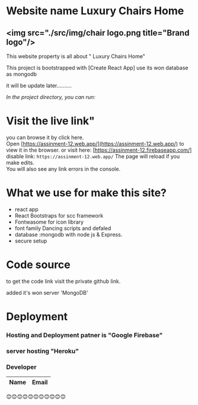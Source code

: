 # Website name Luxury Chairs Home 
<img src="./src/img/chair logo.png title="Brand logo"/>
---
 This website  property is all about " Luxury Chairs Home"

This project is bootstrapped with [Create React App]
use its won database as mongodb

it will be update later..........

_In the project directory, you can run:_

#  Visit the live link"

you can browse it by click here.\
Open [https://assinment-12.web.app/](https://assinment-12.web.app/) to view it in the browser. or visit here:
[https://assinment-12.firebaseapp.com/]
disable link: `https://assinment-12.web.app/`
The page will reload if you make edits.\
You will also see any link errors in the console.





# What we use for make this site?
 - react app
 - React Bootstraps for scc framework
 - Fontwasome for icon library
 - font family Dancing scripts and defaled 
 - database :mongodb with node js & Express.
 - secure setup

# Code source
to get the code link visit the private github link.

added it's won server 'MongoDB'

# Deployment

### Hosting and Deployment patner is __"Google Firebase"__
### server hosting __"Heroku"__

### Developer 
| Name | Email |
| -----| ------|

😊😊😊😊😊😊😊😊😊😊😊
